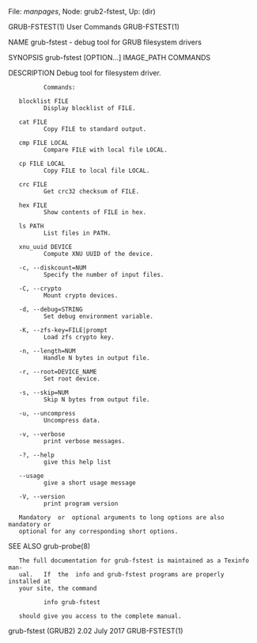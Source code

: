 File: *manpages*,  Node: grub2-fstest,  Up: (dir)

GRUB-FSTEST(1)                   User Commands                  GRUB-FSTEST(1)



NAME
       grub-fstest - debug tool for GRUB filesystem drivers

SYNOPSIS
       grub-fstest [OPTION...] IMAGE_PATH COMMANDS

DESCRIPTION
       Debug tool for filesystem driver.

              Commands:

       blocklist FILE
              Display blocklist of FILE.

       cat FILE
              Copy FILE to standard output.

       cmp FILE LOCAL
              Compare FILE with local file LOCAL.

       cp FILE LOCAL
              Copy FILE to local file LOCAL.

       crc FILE
              Get crc32 checksum of FILE.

       hex FILE
              Show contents of FILE in hex.

       ls PATH
              List files in PATH.

       xnu_uuid DEVICE
              Compute XNU UUID of the device.

       -c, --diskcount=NUM
              Specify the number of input files.

       -C, --crypto
              Mount crypto devices.

       -d, --debug=STRING
              Set debug environment variable.

       -K, --zfs-key=FILE|prompt
              Load zfs crypto key.

       -n, --length=NUM
              Handle N bytes in output file.

       -r, --root=DEVICE_NAME
              Set root device.

       -s, --skip=NUM
              Skip N bytes from output file.

       -u, --uncompress
              Uncompress data.

       -v, --verbose
              print verbose messages.

       -?, --help
              give this help list

       --usage
              give a short usage message

       -V, --version
              print program version

       Mandatory  or  optional arguments to long options are also mandatory or
       optional for any corresponding short options.

SEE ALSO
       grub-probe(8)

       The full documentation for grub-fstest is maintained as a Texinfo  man-
       ual.   If  the  info and grub-fstest programs are properly installed at
       your site, the command

              info grub-fstest

       should give you access to the complete manual.



grub-fstest (GRUB2) 2.02           July 2017                    GRUB-FSTEST(1)
